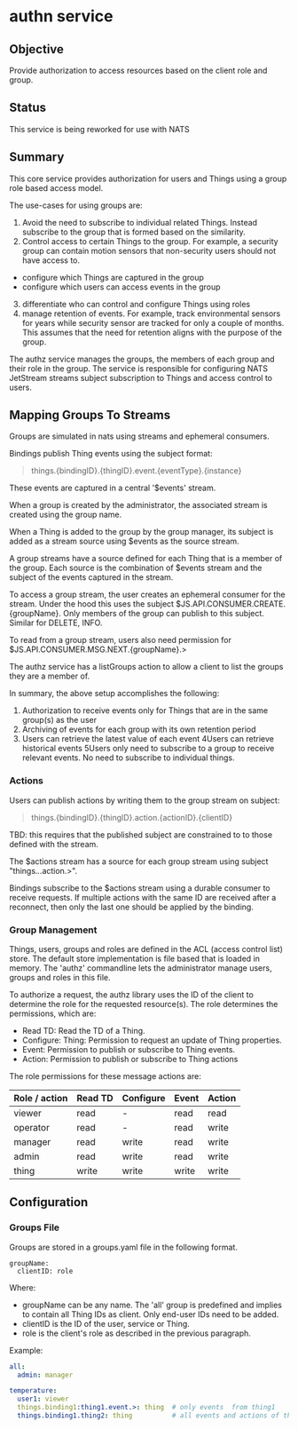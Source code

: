 # authn service

## Objective

Provide authorization to access resources based on the client role and group. 


## Status

This service is being reworked for use with NATS

## Summary

This core service provides authorization for users and Things using a group role based access model.

The use-cases for using groups are:
1. Avoid the need to subscribe to individual related Things. Instead subscribe to the group that is formed based on the similarity.
2. Control access to certain Things to the group. For example, a security group can contain motion sensors that non-security users should not have access to. 
  - configure which Things are captured in the group
  - configure which users can access events in the group
3. differentiate who can control and configure Things using roles 
4. manage retention of events. For example, track environmental sensors for years while security sensor are tracked for only a couple of months.  This assumes that the need for retention aligns with the purpose of the group.

The authz service manages the groups, the members of each group and their role in the group. The service is responsible for configuring NATS JetStream streams subject subscription to Things and access control to users.  

## Mapping Groups To Streams

Groups are simulated in nats using streams and ephemeral consumers. 

Bindings publish Thing events using the subject format: 
> things.{bindingID}.{thingID}.event.{eventType}.{instance}

These events are captured in a central '$events' stream.

When a group is created by the administrator, the associated stream is created using the group name. 

When a Thing is added to the group by the group manager, its subject is added as a stream source using $events as the source stream.

A group streams have a source defined for each Thing that is a member of the group. Each source is the combination of $events stream and the subject of the events captured in the stream. 

To access a group stream, the user creates an ephemeral consumer for the stream. Under the hood this uses the subject $JS.API.CONSUMER.CREATE.{groupName}. Only members of the group can publish to this subject. Similar for DELETE, INFO.

To read from a group stream, users also need permission for $JS.API.CONSUMER.MSG.NEXT.{groupName}.>


The authz service has a listGroups action to allow a client to list the groups they are a member of. 

In summary, the above setup accomplishes the following:
1. Authorization to receive events only for Things that are in the same group(s) as the user
2. Archiving of events for each group with its own retention period
3. Users can retrieve the latest value of each event
4Users can retrieve historical events
5Users only need to subscribe to a group to receive relevant events. No need to subscribe to individual things.

### Actions

Users can publish actions by writing them to the group stream on subject:
> things.{bindingID}.{thingID}.action.{actionID}.{clientID}

TBD: this requires that the published subject are constrained to to those defined with the stream. 

The $actions stream has a source for each group stream using subject "things.*.*.action.>". 

Bindings subscribe to the $actions stream using a durable consumer to receive requests. If multiple actions with the same ID are received after a reconnect, then only the last one should be applied by the binding.


### Group Management

Things, users, groups and roles are defined in the ACL (access control list) store. The default store implementation is file based that is loaded in memory. The 'authz' commandline lets the administrator manage users, groups and roles in this file. 

To authorize a request, the authz library uses the ID of the client to determine the role for the requested resource(s). The role determines the permissions, which are:
* Read TD: Read the TD of a Thing.
* Configure: Thing: Permission to request an update of Thing properties.  
* Event: Permission to publish or subscribe to Thing events. 
* Action: Permission to publish or subscribe to Thing actions

The role permissions for these message actions are:

| Role / action | Read TD | Configure | Event | Action |
|---------------|---------|-----------|-------|--------|
| viewer        | read    | -         | read  | read   |
| operator      | read    | -         | read  | write  |
| manager       | read    | write     | read  | write  |
| admin         | read    | write     | read  | write  |
| thing         | write   | write     | write | write  |


## Configuration


### Groups File
Groups are stored in a groups.yaml file in the following format.
```
groupName:
  clientID: role
```
Where:
* groupName can be any name. The 'all' group is predefined and implies to contain all Thing IDs as client. Only end-user IDs need to be added. 
* clientID is the ID of the user, service or Thing.
* role is the client's role as described in the previous paragraph.


Example:
```yaml
all:
  admin: manager

temperature:
  user1: viewer
  things.binding1:thing1.event.>: thing  # only events  from thing1
  things.binding1.thing2: thing          # all events and actions of thing 2
```
